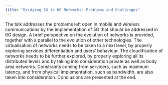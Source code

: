 ```yaml
---
title: "Bridging 5G to 6G Networks: Problems and Challenges"
---
```

The talk addresses the problems left open in mobile and wireless communications by the implementation of 5G that should be addressed in 6G design.
A brief perspective on the evolution of networks is provided, together with a parallel to the evolution of other technologies.
The virtualisation of networks needs to be taken to a next level, by properly exploring services differentiation and users’ behaviour.
The cloudification of networks needs to be further explored, by properly exploring all its distributed levels and by taking into consideration private as well as body area networks.
Constraints coming from servicers, such as maximum latency, and from physical implementation, such as bandwidth, are also taken into consideration.
Conclusions are presented at the end.
